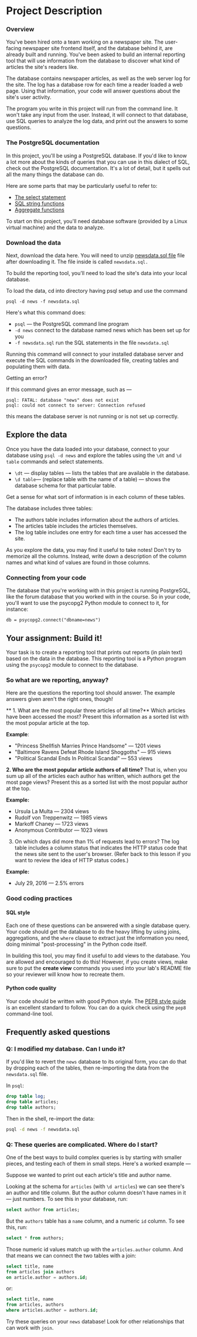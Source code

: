 # Project Description

### Overview

You've been hired onto a team working on a newspaper site. The user-facing newspaper site frontend itself, and the database behind it, are already built and running. You've been asked to build an internal reporting tool that will use information from the database to discover what kind of articles the site's readers like.

The database contains newspaper articles, as well as the web server log for the site. The log has a database row for each time a reader loaded a web page. Using that information, your code will answer questions about the site's user activity.

The program you write in this project will run from the command line. It won't take any input from the user. Instead, it will connect to that database, use SQL queries to analyze the log data, and print out the answers to some questions.

### The PostgreSQL documentation
In this project, you'll be using a PostgreSQL database. If you'd like to know a lot more about the kinds of queries that you can use in this dialect of SQL, check out the PostgreSQL documentation. It's a lot of detail, but it spells out all the many things the database can do.

Here are some parts that may be particularly useful to refer to:


* [The select statement](https://www.postgresql.org/docs/9.5/static/sql-select.html)
* [SQL string functions](https://www.postgresql.org/docs/9.5/static/functions-string.html)
* [Aggregate functions](https://www.postgresql.org/docs/9.5/static/functions-aggregate.html)

To start on this project, you'll need database software (provided by a Linux virtual machine) and the data to analyze.

### Download the data
Next, download the data here. 
You will need to unzip [newsdata.sql file](newsdata.sql) file after downloading it. 
The file inside is called ```newsdata.sql. ```

To build the reporting tool, you'll need to load the site's data into your local database. 

To load the data, cd into directory having psql setup and use the command 
```
psql -d news -f newsdata.sql
```
Here's what this command does:

* ``` psql ``` — the PostgreSQL command line program
* ``` -d news ``` connect to the database named news which has been set up for you
* ``` -f newsdata.sql ``` run the SQL statements in the file ``` newsdata.sql ```

Running this command will connect to your installed database server and execute the SQL commands in the downloaded file, creating tables and populating them with data.

Getting an error?

If this command gives an error message, such as —

```
psql: FATAL: database "news" does not exist
psql: could not connect to server: Connection refused
```

this means the database server is not running or is not set up correctly. 

## Explore the data
Once you have the data loaded into your database, connect to your database using ``` psql -d news ``` and explore the tables using the ``` \dt ``` and ``` \d table ``` commands and select statements.

* ``` \dt ``` — display tables — lists the tables that are available in the database.
* ``` \d table ```— (replace table with the name of a table) — shows the database schema for that particular table.

Get a sense for what sort of information is in each column of these tables.

The database includes three tables:

* The authors table includes information about the authors of articles.
* The articles table includes the articles themselves.
* The log table includes one entry for each time a user has accessed the site.

As you explore the data, you may find it useful to take notes! Don't try to memorize all the columns. Instead, write down a description of the column names and what kind of values are found in those columns.

### Connecting from your code
The database that you're working with in this project is running PostgreSQL, like the forum database that you worked with in the course. So in your code, you'll want to use the psycopg2 Python module to connect to it, for instance:

```
db = psycopg2.connect("dbname=news")
```


## Your assignment: Build it!
Your task is to create a reporting tool that prints out reports (in plain text) based on the data in the database. This reporting tool is a Python program using the `psycopg2` module to connect to the database.

### So what are we reporting, anyway?
Here are the questions the reporting tool should answer. The example answers given aren't the right ones, though!

** 1. What are the most popular three articles of all time?** Which articles have been accessed the most? Present this information as a sorted list with the most popular article at the top.

**Example**:

* "Princess Shellfish Marries Prince Handsome" — 1201 views
* "Baltimore Ravens Defeat Rhode Island Shoggoths" — 915 views
* "Political Scandal Ends In Political Scandal" — 553 views

**2. Who are the most popular article authors of all time?** That is, when you sum up all of the articles each author has written, which authors get the most page views? Present this as a sorted list with the most popular author at the top.

**Example:**

* Ursula La Multa — 2304 views
* Rudolf von Treppenwitz — 1985 views
* Markoff Chaney — 1723 views
* Anonymous Contributor — 1023 views

3. On which days did more than 1% of requests lead to errors? The log table includes a column status that indicates the HTTP status code that the news site sent to the user's browser. (Refer back to this lesson if you want to review the idea of HTTP status codes.)

**Example:**

* July 29, 2016 — 2.5% errors

### Good coding practices
#### SQL style
Each one of these questions can be answered with a single database query. Your code should get the database to do the heavy lifting by using joins, aggregations, and the `where` clause to extract just the information you need, doing minimal "post-processing" in the Python code itself.

In building this tool, you may find it useful to add views to the database. You are allowed and encouraged to do this! However, if you create views, make sure to put the **create view** commands you used into your lab's README file so your reviewer will know how to recreate them.

#### Python code quality
Your code should be written with good Python style. The [PEP8 style guide](https://www.python.org/dev/peps/pep-0008/) is an excellent standard to follow. You can do a quick check using the `pep8` command-line tool.


## Frequently asked questions

### Q: I modified my database. Can I undo it?
If you'd like to revert the `news` database to its original form, you can do that by dropping each of the tables, then re-importing the data from the `newsdata.sql` file.

In `psql`:

```sql
drop table log;
drop table articles;
drop table authors;
```

Then in the shell, re-import the data:

```bash
psql -d news -f newsdata.sql
```

### Q: These queries are complicated. Where do I start?
One of the best ways to build complex queries is by starting with smaller pieces, and testing each of them in small steps. Here's a worked example —

Suppose we wanted to print out each article's title and author name.

Looking at the schema for `articles` (with `\d articles`) we can see there's an author and title column. But the author column doesn't have names in it — just numbers. To see this in your database, run:

```sql
select author from articles;
```

But the `authors` table has a `name` column, and a numeric `id` column. To see this, run:

```sql
select * from authors;
```

Those numeric id values match up with the `articles.author` column. And that means we can connect the two tables with a join:

```sql
select title, name
from articles join authors
on article.author = authors.id;
```

or:

```sql
select title, name
from articles, authors
where articles.author = authors.id;
```
Try these queries on your `news` database! Look for other relationships that can work with `join`.

